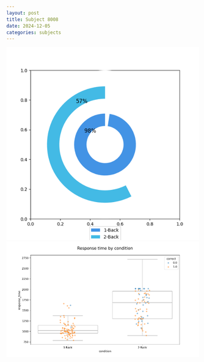 ```yaml
---
layout: post
title: Subject 8008
date: 2024-12-05
categories: subjects
---
```


![](data/8008/run-1/8008_accuracy_by_condition.png)
![](data/8008/run-1/8008_response_time_by_condition.png)
